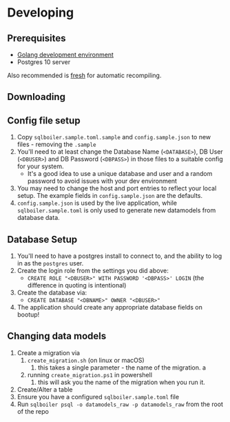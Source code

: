 
# Developing

## Prerequisites

  * [Golang development environment](https://golang.org/dl/)
  * Postgres 10 server
  
Also recommended is [fresh](https://github.com/gravityblast/fresh) for automatic recompiling.

## Downloading 

## Config file setup

  1. Copy `sqlboiler.sample.toml.sample` and `config.sample.json` to new files - removing the `.sample`
  2. You'll need to at least change the Database Name (`<DATABASE>`), DB User (`<DBUSER>`) and DB Password (`<DBPASS>`) in those files to a suitable config for your system.
     * It's a good idea to use a unique database and user and a random password to avoid issues with your dev environment
  3. You may need to change the host and port entries to reflect your local setup. The example fields in `config.sample.json` are the defaults. 
  4. `config.sample.json` is used by the live application, while `sqlboiler.sample.toml` is only used to generate new datamodels from database data.  
  
## Database Setup

  1. You'll need to have a postgres install to connect to, and the ability to log in as the  `postgres` user.
  2. Create the login role from the settings you did above: 
     * `CREATE ROLE "<DBUSER>" WITH PASSWORD '<DBPASS>' LOGIN` (the difference in quoting is intentional)
  3. Create the database via:
     * `CREATE DATABASE "<DBNAME>" OWNER "<DBUSER>"`
  4. The application should create any appropriate database fields on bootup!

## Changing data models

  1. Create a migration via 
      1. `create_migration.sh` (on linux or macOS)
         1. this takes a single parameter - the name of the migration. a 
      2. running `create_migration.ps1` in powershell 
         1. this will ask you the name of the migration when you run it.
  2. Create/Alter a table
  3. Ensure you have a configured `sqlboiler.sample.toml` file
  4. Run `sqlboiler psql -o datamodels_raw -p datamodels_raw` from the root of the repo